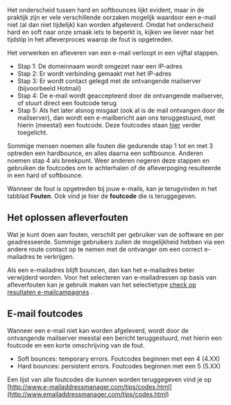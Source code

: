 Het onderscheid tussen hard en softbounces lijkt evident, maar in de
praktijk zijn er vele verschillende oorzaken mogelijk waardoor een
e-mail niet (al dan niet tijdelijk) kan worden afgeleverd. Omdat het
onderscheid hard en soft naar onze smaak iets te beperkt is, kijken we
liever naar het tijdstip in het afleverproces waarop de fout is
opgetreden.

Het verwerken en afleveren van een e-mail verloopt in een vijftal
stappen.

-   Stap 1: De domeinnaam wordt omgezet naar een IP-adres
-   Stap 2: Er wordt verbinding gemaakt met het IP-adres
-   Stap 3: Er wordt contact gelegd met de ontvangende mailserver
    (bijvoorbeeld Hotmail)
-   Stap 4: De e-mail wordt geaccepteerd door de ontvangende mailserver,
    of stuurt direct een foutcode terug
-   Stap 5: Als het later alsnog misgaat (ook al is de mail ontvangen
    door de mailserver), dan wordt een e-mailbericht aan ons
    teruggestuurd, met hierin (meestal) een foutcode. Deze foutcodes
    staan [hier](http://www.emailaddressmanager.com/tips/codes.html)
    verder toegelicht.

Sommige mensen noemen alle fouten die gedurende stap 1 tot en met 3
optreden een hardbounce, en alles daarna een softbounce. Anderen noemen
stap 4 als breekpunt. Weer anderen negeren deze stappen en gebruiken de
foutcodes om te achterhalen of de afleverpoging resulteerde in een hard
of softbounce.

Wanneer de fout is opgetreden bij jouw e-mails, kan je terugvinden in
het tabblad **Fouten**. Ook vind je hier de **foutcode** die is
teruggegeven.

Het oplossen afleverfouten
--------------------------

Wat je kunt doen aan fouten, verschilt per gebruiker van de software en
per geadresseerde. Sommige gebruikers zullen de mogelijkheid hebben via
een andere route contact op te nemen met de ontvanger om een correct
e-mailadres te verkrijgen.

Als een e-mailadres blijft bouncen, dan kan het e-mailadres beter
verwijderd worden. Voor het selecteren van e-mailadressen op basis van
afleverfouten kan je gebruik maken van het selectietype [check op
resultaten
e-mailcampagnes](./selectie-condities-check-op-resultaten-campagnes.md)
.

E-mail foutcodes
----------------

Wanneer een e-mail niet kan worden afgeleverd, wordt door de ontvangende
mailserver meestal een bericht teruggestuurd, met hierin een foutcode en
een korte omschrijving van de fout.

-   Soft bounces: temporary errors. Foutcodes beginnen met een 4 (4.XX)
-   Hard bounces: persistent errors. Foutcodes beginnen met een 5 (5.XX)

Een lijst van alle foutcodes die kunnen worden teruggegeven vind je op
[http://www.e-mailaddressmanager.com/tips/codes.html](http://www.emailaddressmanager.com/tips/codes.html)
